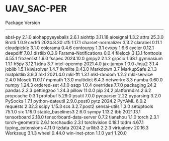 # UAV_SAC-PER

Package                 Version
----------------------- -----------
absl-py                 2.1.0
aiohappyeyeballs        2.6.1
aiohttp                 3.11.18
aiosignal               1.3.2
attrs                   25.3.0
Brotli                  1.0.9
certifi                 2024.8.30
cffi                    1.17.1
charset-normalizer      3.3.2
clarabel                0.11.1
cloudpickle             3.1.0
colorama                0.4.6
contourpy               1.3.1
cvxpy                   1.6.6
cycler                  0.12.1
deepdiff                7.0.1
distlib                 0.3.9
Farama-Notifications    0.0.4
filelock                3.13.1
fonttools               4.55.1
frozenlist              1.6.0
fsspec                  2024.10.0
gmpy2                   2.1.2
grpcio                  1.68.1
gymnasium               1.1.1
h5py                    3.12.1
idna                    3.7
intel-openmp            2021.4.0
jax-jumpy               1.0.0
Jinja2                  3.1.4
joblib                  1.5.1
kiwisolver              1.4.7
llvmlite                0.43.0
Markdown                3.7
MarkupSafe              2.1.3
matplotlib              3.9.3
mkl                     2021.4.0
mkl-fft                 1.3.1
mkl-random              1.2.2
mkl-service             2.4.0
Mosek                   11.0.17
mpmath                  1.3.0
multidict               6.4.3
networkx                3.3
numba                   0.60.0
numpy                   1.24.3
ordered-set             4.1.0
osqp                    1.0.4
overrides               7.7.0
packaging               24.2
pandas                  2.2.3
pettingzoo              1.24.3
pillow                  11.0.0
pip                     24.2
platformdirs            2.6.2
propcache               0.3.1
protobuf                5.29.0
psutil                  7.0.0
pycparser               2.22
pyparsing               3.2.0
PySocks                 1.7.1
python-dateutil         2.9.0.post0
pytz                    2024.2
PyYAML                  6.0.2
requests                2.32.3
scipy                   1.15.3
scs                     3.2.7.post2
sensai-utils            1.3.0
setuptools              75.1.0
six                     1.16.0
stable_baselines3       2.6.0
sympy                   1.13.2
tbb                     2021.13.1
tensorboard             2.18.0
tensorboard-data-server 0.7.2
tianshou                1.1.0
torch                   2.3.1
torch-geometric         2.6.1
torchaudio              2.3.1
torchvision             0.18.1
tqdm                    4.67.1
typing_extensions       4.11.0
tzdata                  2024.2
urllib3                 2.2.3
virtualenv              20.16.3
Werkzeug                3.1.3
wheel                   0.44.0
win-inet-pton           1.1.0
yarl                    1.20.0
